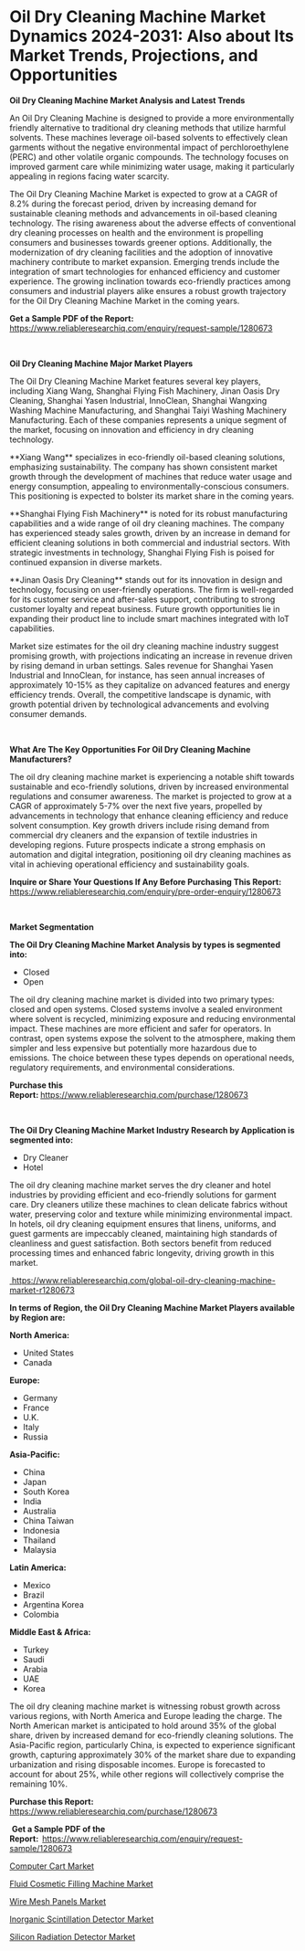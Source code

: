 <p><h1>Oil Dry Cleaning Machine Market Dynamics 2024-2031: Also about Its Market Trends, Projections, and Opportunities</h1></p><p><strong>Oil Dry Cleaning Machine Market Analysis and Latest Trends</strong></p>
<p><p>An Oil Dry Cleaning Machine is designed to provide a more environmentally friendly alternative to traditional dry cleaning methods that utilize harmful solvents. These machines leverage oil-based solvents to effectively clean garments without the negative environmental impact of perchloroethylene (PERC) and other volatile organic compounds. The technology focuses on improved garment care while minimizing water usage, making it particularly appealing in regions facing water scarcity. </p><p>The Oil Dry Cleaning Machine Market is expected to grow at a CAGR of 8.2% during the forecast period, driven by increasing demand for sustainable cleaning methods and advancements in oil-based cleaning technology. The rising awareness about the adverse effects of conventional dry cleaning processes on health and the environment is propelling consumers and businesses towards greener options. Additionally, the modernization of dry cleaning facilities and the adoption of innovative machinery contribute to market expansion. Emerging trends include the integration of smart technologies for enhanced efficiency and customer experience. The growing inclination towards eco-friendly practices among consumers and industrial players alike ensures a robust growth trajectory for the Oil Dry Cleaning Machine Market in the coming years.</p></p>
<p><strong>Get a Sample PDF of the Report:&nbsp;</strong> <a href="https://www.reliableresearchiq.com/enquiry/request-sample/1280673?utm_campaign=99&utm_medium=2&utm_source=Github&utm_content=ia&utm_term=30092024&utm_id=oil-dry-cleaning-machine">https://www.reliableresearchiq.com/enquiry/request-sample/1280673</a></p>
<p>&nbsp;</p>
<p><strong>Oil Dry Cleaning Machine Major Market Players</strong></p>
<p><p>The Oil Dry Cleaning Machine Market features several key players, including Xiang Wang, Shanghai Flying Fish Machinery, Jinan Oasis Dry Cleaning, Shanghai Yasen Industrial, InnoClean, Shanghai Wangxing Washing Machine Manufacturing, and Shanghai Taiyi Washing Machinery Manufacturing. Each of these companies represents a unique segment of the market, focusing on innovation and efficiency in dry cleaning technology.</p><p>**Xiang Wang** specializes in eco-friendly oil-based cleaning solutions, emphasizing sustainability. The company has shown consistent market growth through the development of machines that reduce water usage and energy consumption, appealing to environmentally-conscious consumers. This positioning is expected to bolster its market share in the coming years.</p><p>**Shanghai Flying Fish Machinery** is noted for its robust manufacturing capabilities and a wide range of oil dry cleaning machines. The company has experienced steady sales growth, driven by an increase in demand for efficient cleaning solutions in both commercial and industrial sectors. With strategic investments in technology, Shanghai Flying Fish is poised for continued expansion in diverse markets.</p><p>**Jinan Oasis Dry Cleaning** stands out for its innovation in design and technology, focusing on user-friendly operations. The firm is well-regarded for its customer service and after-sales support, contributing to strong customer loyalty and repeat business. Future growth opportunities lie in expanding their product line to include smart machines integrated with IoT capabilities.</p><p>Market size estimates for the oil dry cleaning machine industry suggest promising growth, with projections indicating an increase in revenue driven by rising demand in urban settings. Sales revenue for Shanghai Yasen Industrial and InnoClean, for instance, has seen annual increases of approximately 10-15% as they capitalize on advanced features and energy efficiency trends. Overall, the competitive landscape is dynamic, with growth potential driven by technological advancements and evolving consumer demands.</p></p>
<p>&nbsp;</p>
<p><strong>What Are The Key Opportunities For Oil Dry Cleaning Machine Manufacturers?</strong></p>
<p><p>The oil dry cleaning machine market is experiencing a notable shift towards sustainable and eco-friendly solutions, driven by increased environmental regulations and consumer awareness. The market is projected to grow at a CAGR of approximately 5-7% over the next five years, propelled by advancements in technology that enhance cleaning efficiency and reduce solvent consumption. Key growth drivers include rising demand from commercial dry cleaners and the expansion of textile industries in developing regions. Future prospects indicate a strong emphasis on automation and digital integration, positioning oil dry cleaning machines as vital in achieving operational efficiency and sustainability goals.</p></p>
<p><strong>Inquire or Share Your Questions If Any Before Purchasing This Report:</strong> <a href="https://www.reliableresearchiq.com/enquiry/pre-order-enquiry/1280673?utm_campaign=99&utm_medium=2&utm_source=Github&utm_content=ia&utm_term=30092024&utm_id=oil-dry-cleaning-machine">https://www.reliableresearchiq.com/enquiry/pre-order-enquiry/1280673</a></p>
<p>&nbsp;</p>
<p><strong>Market Segmentation</strong></p>
<p><strong>The Oil Dry Cleaning Machine Market Analysis by types is segmented into:</strong></p>
<p><ul><li>Closed</li><li>Open</li></ul></p>
<p><p>The oil dry cleaning machine market is divided into two primary types: closed and open systems. Closed systems involve a sealed environment where solvent is recycled, minimizing exposure and reducing environmental impact. These machines are more efficient and safer for operators. In contrast, open systems expose the solvent to the atmosphere, making them simpler and less expensive but potentially more hazardous due to emissions. The choice between these types depends on operational needs, regulatory requirements, and environmental considerations.</p></p>
<p><strong>Purchase this Report:&nbsp;</strong><a href="https://www.reliableresearchiq.com/purchase/1280673?utm_campaign=99&utm_medium=2&utm_source=Github&utm_content=ia&utm_term=30092024&utm_id=oil-dry-cleaning-machine">https://www.reliableresearchiq.com/purchase/1280673</a></p>
<p>&nbsp;</p>
<p><strong>The Oil Dry Cleaning Machine Market Industry Research by Application is segmented into:</strong></p>
<p><ul><li>Dry Cleaner</li><li>Hotel</li></ul></p>
<p><p>The oil dry cleaning machine market serves the dry cleaner and hotel industries by providing efficient and eco-friendly solutions for garment care. Dry cleaners utilize these machines to clean delicate fabrics without water, preserving color and texture while minimizing environmental impact. In hotels, oil dry cleaning equipment ensures that linens, uniforms, and guest garments are impeccably cleaned, maintaining high standards of cleanliness and guest satisfaction. Both sectors benefit from reduced processing times and enhanced fabric longevity, driving growth in this market.</p></p>
<p><a href="https://www.reliableresearchiq.com/global-oil-dry-cleaning-machine-market-r1280673?utm_campaign=99&utm_medium=2&utm_source=Github&utm_content=ia&utm_term=30092024&utm_id=oil-dry-cleaning-machine">&nbsp;https://www.reliableresearchiq.com/global-oil-dry-cleaning-machine-market-r1280673</a></p>
<p><strong>In terms of Region, the Oil Dry Cleaning Machine Market Players available by Region are:</strong></p>
<p>
    <p> <strong> North America: </strong>
        <ul>
            <li>United States</li>
            <li>Canada</li>
        </ul>
        </p> 
    <p> <strong> Europe: </strong>
        <ul>
            <li>Germany</li>
            <li>France</li>
            <li>U.K.</li>
            <li>Italy</li>
            <li>Russia</li>
        </ul>
        </p> 
    <p> <strong> Asia-Pacific: </strong>
        <ul>
            <li>China</li>
            <li>Japan</li>
            <li>South Korea</li>
            <li>India</li>
            <li>Australia</li>
            <li>China Taiwan</li>
            <li>Indonesia</li>
            <li>Thailand</li>
            <li>Malaysia</li>
        </ul>
        </p> 
    <p> <strong> Latin America: </strong>
        <ul>
            <li>Mexico</li>
            <li>Brazil</li>
            <li>Argentina Korea</li>
            <li>Colombia</li>
        </ul>
        </p> 
    <p> <strong> Middle East & Africa: </strong>
        <ul>
            <li>Turkey</li>
            <li>Saudi</li>
            <li>Arabia</li>
            <li>UAE</li>
            <li>Korea</li>
        </ul>
    </p>
    </p>
<p><p>The oil dry cleaning machine market is witnessing robust growth across various regions, with North America and Europe leading the charge. The North American market is anticipated to hold around 35% of the global share, driven by increased demand for eco-friendly cleaning solutions. The Asia-Pacific region, particularly China, is expected to experience significant growth, capturing approximately 30% of the market share due to expanding urbanization and rising disposable incomes. Europe is forecasted to account for about 25%, while other regions will collectively comprise the remaining 10%.</p></p>
<p><strong>Purchase this Report: </strong><a href="https://www.reliableresearchiq.com/purchase/1280673?utm_campaign=99&utm_medium=2&utm_source=Github&utm_content=ia&utm_term=30092024&utm_id=oil-dry-cleaning-machine">https://www.reliableresearchiq.com/purchase/1280673</a></p>
<p>&nbsp;<strong>Get a Sample PDF of the Report:&nbsp;&nbsp;</strong><a href="https://www.reliableresearchiq.com/enquiry/request-sample/1280673?utm_campaign=99&utm_medium=2&utm_source=Github&utm_content=ia&utm_term=30092024&utm_id=oil-dry-cleaning-machine">https://www.reliableresearchiq.com/enquiry/request-sample/1280673</a></p>
<p><strong></strong></p>
<p><p><a href="https://www.linkedin.com/pulse/driving-factors-behind-computer-cart-market-trends-applications-oduwe?utm_campaign=99&utm_medium=2&utm_source=Github&utm_content=ia&utm_term=30092024&utm_id=oil-dry-cleaning-machine">Computer Cart Market</a></p><p><a href="https://github.com/Sidorelashyti476/Market-Research-Report-List-1/blob/main/fluid-cosmetic-filling-machine-market.md?utm_campaign=99&utm_medium=2&utm_source=Github&utm_content=ia&utm_term=30092024&utm_id=oil-dry-cleaning-machine">Fluid Cosmetic Filling Machine Market</a></p><p><a href="https://www.linkedin.com/pulse/future-innovation-global-wire-mesh-panels-market-growth-owyte?utm_campaign=99&utm_medium=2&utm_source=Github&utm_content=ia&utm_term=30092024&utm_id=oil-dry-cleaning-machine">Wire Mesh Panels Market</a></p><p><a href="https://issuu.com/reportprime-2/docs/inorganic-scintillation-detector-ma_cc2546cc6346f0?utm_campaign=99&utm_medium=2&utm_source=Github&utm_content=ia&utm_term=30092024&utm_id=oil-dry-cleaning-machine">Inorganic Scintillation Detector Market</a></p><p><a href="https://issuu.com/reportprime-2/docs/silicon-radiation-detector-market-s_91402724e8a1fe?utm_campaign=99&utm_medium=2&utm_source=Github&utm_content=ia&utm_term=30092024&utm_id=oil-dry-cleaning-machine">Silicon Radiation Detector Market</a></p></p>